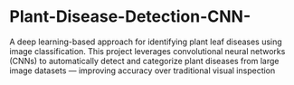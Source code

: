 # Plant-Disease-Detection-CNN-
A deep learning-based approach for identifying plant leaf diseases using image classification. This project leverages convolutional neural networks (CNNs) to automatically detect and categorize plant diseases from large image datasets — improving accuracy over traditional visual inspection
